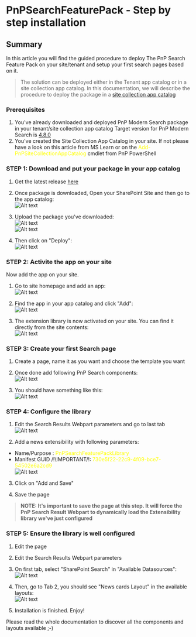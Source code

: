 # PnPSearchFeaturePack - Step by step installation

## Summary

In this article you will find the guided procedure to deploy The PnP Search Feature Pack on your site/tenant and setup your first search pages based on it.

> The solution can be deployed either in the Tenant app catalog or in a site collection app catalog.
> In this documentation, we will describe the procedure to deploy the package in a [site collection app catalog](https://learn.microsoft.com/en-us/sharepoint/dev/general-development/site-collection-app-catalog)

### Prerequisites

1. You've already downloaded and deployed PnP Modern Search package in your tenant/site collection app catalog
   Target version for PnP Modern Search is [4.8.0](https://github.com/microsoft-search/pnp-modern-search/releases/tag/4.8.0)
2. You've created the Site Collection App Catalog in your site. If not please have a look on this article from MS Learn or on the <font color="yellow">Add-PnPSiteCollectionAppCatalog</font> cmdlet from PnP PowerShell

### STEP 1: Download and put your package in your app catalog

1. Get the latest release [here](https://github.com/RedsenCH/PnPSearchFeaturePack/releases)

2. Once package is downloaded, Open your SharePoint Site and then go to the app catalog:<br>
   ![Alt text](images/step-by-step-installation/Setup01.png)

3. Upload the package you've downloaded:<br>![Alt text](images/step-by-step-installation/Setup02.png)<br>![Alt text](images/step-by-step-installation/Setup03.png)

4. Then click on "Deploy":<br>
   ![Alt text](images/step-by-step-installation/Setup04.png)

### STEP 2: Activite the app on your site

Now add the app on your site.

1. Go to site homepage and add an app:<br>
   ![Alt text](images/step-by-step-installation/Setup05.png)

2. Find the app in your app catalog and click "Add":<br>
   ![Alt text](images/step-by-step-installation/Setup06.png)

3. The extension library is now activated on your site. You can find it directly from the site contents:<br>
   ![Alt text](images/step-by-step-installation/Setup07.png)

### STEP 3: Create your first Search page

1. Create a page, name it as you want and choose the template you want

2. Once done add following PnP Search components:<br>
   ![Alt text](images/step-by-step-installation/Setup08.png)

3. You should have something like this:<br>
   ![Alt text](images/step-by-step-installation/Setup09.png)

### STEP 4: Configure the library

1. Edit the Search Results Webpart parameters and go to last tab<br>
   ![Alt text](images/step-by-step-installation/Setup10.png)

2. Add a news extensibility with following parameters:

- Name/Purpose : <font color="yellow">PnPSearchFeaturePackLibrary</font>
- Manifest GUID /!\IMPORTANT/!\: <font color="yellow">730e5f22-22c9-4f09-bce7-54502e6a2cd9</font><br>
  ![Alt text](images/step-by-step-installation/Setup11.png)

3. Click on "Add and Save"

4. Save the page

> **NOTE: It's important to save the page at this step. It will force the PnP Search Result Webpart to dynamically load the Extensibility library we've just configured**

### STEP 5: Ensure the library is well configured

1. Edit the page

2. Edit the Search Results Webpart parameters

3. On first tab, select "SharePoint Search" in "Available Datasources":<br>![Alt text](images/step-by-step-installation/Setup12.png)

4. Then, go to Tab 2, you should see "News cards Layout" in the available layouts:<br>![Alt text](images/step-by-step-installation/Setup13.png)

5. Installation is finished. Enjoy!

Please read the whole documentation to discover all the components and layouts available ;-)
